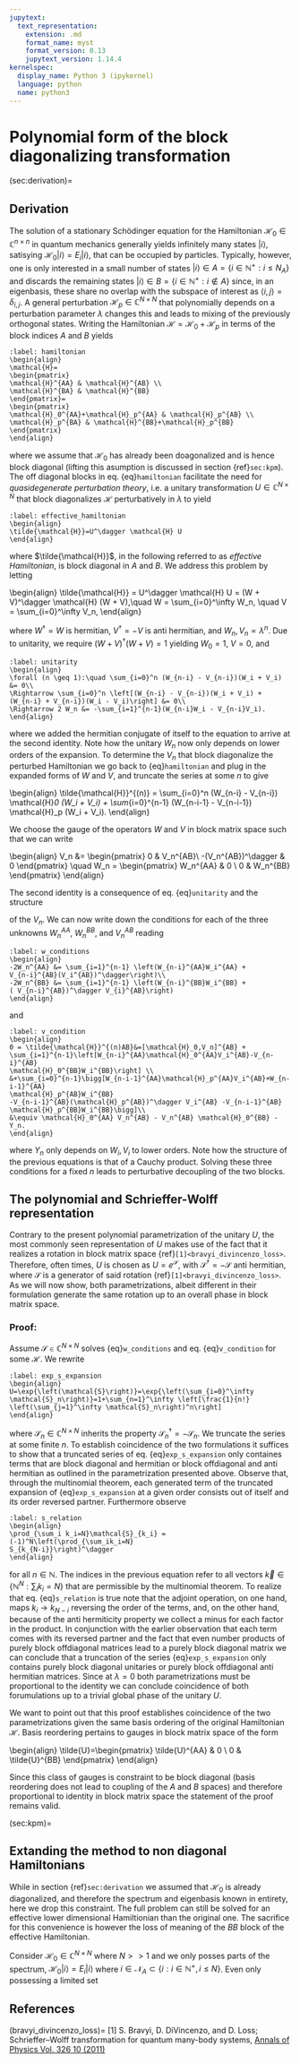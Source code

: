 ```yaml
---
jupytext:
  text_representation:
    extension: .md
    format_name: myst
    format_version: 0.13
    jupytext_version: 1.14.4
kernelspec:
  display_name: Python 3 (ipykernel)
  language: python
  name: python3
---
```


# Polynomial form of the block diagonalizing transformation

(sec:derivation)=
## Derivation

The solution of a stationary Schödinger equation for the Hamiltonian
$\mathcal{H}_0\in \mathbb{C}^{n \times n}$ in quantum mechanics generally
yields infinitely many states $|i\rangle$, satisying
$\mathcal{H}_0|i \rangle=E_i |i \rangle$, that can be occupied by particles.
Typically, however, one is only interested in a small number of states
$|i\rangle \in A=\{i\in\mathbb{N}^+: i\leq N_A\}$ and discards the remaining
states $|i\rangle\in B=\{i\in\mathbb{N}^+:i\notin A\}$ since, in an eigenbasis,
these share no overlap with the subspace of interest as
$\langle i, j\rangle=\delta_{i,j}$.
A general perturbation $\mathcal{H}_p\in \mathbb{C}^{N\times N}$ that
polynomially depends on a perturbation parameter $\lambda$ changes this and
leads to mixing of the previously orthogonal states.
Writing the Hamiltonian $\mathcal{H}=\mathcal{H}_0+\mathcal{H}_p$ in terms of
the block indices $A$ and $B$ yields

```{math}
:label: hamiltonian
\begin{align}
\mathcal{H}=
\begin{pmatrix}
\mathcal{H}^{AA} & \mathcal{H}^{AB} \\
\mathcal{H}^{BA} & \mathcal{H}^{BB}
\end{pmatrix}=
\begin{pmatrix}
\mathcal{H}_0^{AA}+\mathcal{H}_p^{AA} & \mathcal{H}_p^{AB} \\
\mathcal{H}_p^{BA} & \mathcal{H}^{BB}+\mathcal{H}_p^{BB}
\end{pmatrix}
\end{align}
```

where we assume that $\mathcal{H}_0$ has already been doagonalized and is hence
block diagonal (lifting this asumption is discussed in section {ref}`sec:kpm`).
The off diagonal blocks in eq. {eq}`hamiltonian` facilitate the need for
_quasidegenerate perturbation theory_, i.e. a unitary transformation
$U\in \mathbb{C}^{N\times N}$ that block diagonalizes $\mathcal{H}$
perturbatively in $\lambda$ to yield

```{math}
:label: effective_hamiltonian
\begin{align}
\tilde{\mathcal{H}}=U^\dagger \mathcal{H} U
\end{align}
```

where $\tilde{\mathcal{H}}$, in the following referred to as
_effective Hamiltonian_, is block diagonal in $A$ and $B$.
We address this problem by letting

\begin{align}
\tilde{\mathcal{H}} = U^\dagger \mathcal{H} U = (W + V)^\dagger \mathcal{H}
(W + V),\quad W = \sum_{i=0}^\infty W_n, \quad V = \sum_{i=0}^\infty V_n,
\end{align}

where $W^\dagger=W$ is hermitian, $V^\dagger=-V$ is anti hermitian, and
$W_n,V_n\propto \lambda^n$. Due to unitarity, we require
$(W+V)^\dagger (W+V)=1$ yielding $W_0=1$, $V=0$, and

```{math}
:label: unitarity
\begin{align}
\forall (n \geq 1):\quad \sum_{i=0}^n (W_{n-i} - V_{n-i})(W_i + V_i) &= 0\\
\Rightarrow \sum_{i=0}^n \left[(W_{n-i} - V_{n-i})(W_i + V_i) +
(W_{n-i} + V_{n-i})(W_i - V_i)\right] &= 0\\
\Rightarrow 2 W_n &= -\sum_{i=1}^{n-1}(W_{n-i}W_i - V_{n-i}V_i).
\end{align}
```

where we added the hermitian conjugate of itself to the equation to arrive at
the second identity.
Note how the unitary $W_n$ now only depends on lower orders of the expansion.
To determine the $V_n$ that block diagonalize the perturbed Hamiltonian we go
back to {eq}`hamiltonian` and plug in the expanded forms of $W$ and $V$, and
truncate the series at some $n$ to give

\begin{align}
\tilde{\mathcal{H}}^{(n)} = \sum_{i=0}^n (W_{n-i} - V_{n-i})
\mathcal{H}_0 (W_i + V_i) + \sum_{i=0}^{n-1} (W_{n-i-1} - V_{n-i-1})
\mathcal{H}_p (W_i + V_i).
\end{align}

We choose the gauge of the operators $W$ and $V$ in block matrix space such
that we can write

\begin{align}
V_n &= \begin{pmatrix}
0 & V_n^{AB}\\
-(V_n^{AB})^\dagger & 0
\end{pmatrix}
\quad
W_n = \begin{pmatrix}
W_n^{AA} & 0 \\
0 & W_n^{BB}
\end{pmatrix}
\end{align}

The second identity is a consequence of eq. {eq}`unitarity` and the structure

of the $V_n$. We can now write down the conditions for each of the three
unknowns $W_n^{AA}$, $W_n^{BB}$, and $V_n^{AB}$ reading

```{math}
:label: w_conditions
\begin{align}
-2W_n^{AA} &= \sum_{i=1}^{n-1} \left(W_{n-i}^{AA}W_i^{AA} +
V_{n-i}^{AB}(V_i^{AB})^\dagger\right)\\
-2W_n^{BB} &= \sum_{i=1}^{n-1} \left(W_{n-i}^{BB}W_i^{BB} +
( V_{n-i}^{AB})^\dagger V_{i}^{AB}\right)
\end{align}
```

and

```{math}
:label: v_condition
\begin{align}
0 = \tilde{\mathcal{H}}^{(n)AB}&=[\mathcal{H}_0,V_n]^{AB} +
\sum_{i=1}^{n-1}\left[W_{n-i}^{AA}\mathcal{H}_0^{AA}V_i^{AB}-V_{n-i}^{AB}
\mathcal{H}_0^{BB}W_i^{BB}\right] \\
&+\sum_{i=0}^{n-1}\bigg[W_{n-i-1}^{AA}\mathcal{H}_p^{AA}V_i^{AB}+W_{n-i-1}^{AA}
\mathcal{H}_p^{AB}W_i^{BB}
-V_{n-i-1}^{AB}(\mathcal{H}_p^{AB})^\dagger V_i^{AB} -V_{n-i-1}^{AB}
\mathcal{H}_p^{BB}W_i^{BB}\bigg]\\
&\equiv \mathcal{H}_0^{AA} V_n^{AB} - V_n^{AB} \mathcal{H}_0^{BB} - Y_n.
\end{align}
```

where $Y_n$ only depends on $W_i, V_i$ to lower orders.
Note how the structure of the previous equations is that of a Cauchy product.
Solving these three conditions for a fixed $n$ leads to perturbative decoupling
of the two blocks.

## The polynomial and Schrieffer-Wolff representation

Contrary to the present polynomial parametrization of the unitary $U$,
the most commonly seen representation of $U$ makes use of the fact that it
realizes  a rotation in block matrix space {ref}`[1]<bravyi_divincenzo_loss>`.
Therefore, often times, $U$ is chosen as
$U=e^\mathcal{S}$, with $\mathcal{S}^\dagger=-\mathcal{S}$ anti hermitian,
where $\mathcal{S}$ is a generator of said rotation
{ref}`[1]<bravyi_divincenzo_loss>`. As we will now show, both parametrizations,
albeit different in their formulation generate the same rotation up to an
overall phase in block matrix space.

### Proof:

Assume $\mathcal{S}\in\mathbb{C}^{N\times N}$ solves {eq}`w_conditions` and
eq. {eq}`v_condition` for some $\mathcal{H}$. We rewrite

```{math}
:label: exp_s_expansion
\begin{align}
U=\exp{\left(\mathcal{S}\right)}=\exp{\left(\sum_{i=0}^\infty
\mathcal{S}_n\right)}=1+\sum_{n=1}^\infty \left[\frac{1}{n!}
\left(\sum_{j=1}^\infty \mathcal{S}_n\right)^n\right]
\end{align}
```

where $\mathcal{S}_n\in\mathbb{C}^{N\times N}$ inherits the property
$\mathcal{S}_n^\dagger=-\mathcal{S}_n$. We truncate the series at some finite
$n$.
To establish coincidence of the two formulations it suffices to show that a
truncated series of eq. {eq}`exp_s_expansion` only containes terms that are
block diagonal and hermitian or block offdiagonal and anti hermitian as
outlined in the parametrization presented above.
Observe that, through the multinomial theorem, each generated term of the
truncated expansion of {eq}`exp_s_expansion` at a given order consists out of
itself and its order reversed partner.
Furthermore observe

```{math}
:label: s_relation
\begin{align}
\prod_{\sum_i k_i=N}\mathcal{S}_{k_i} = (-1)^N\left(\prod_{\sum_ik_i=N}
S_{k_{N-i}}\right)^\dagger
\end{align}
```

for all $n\in\mathbb{N}$. The indices in the previous equation refer to all
vectors $\vec{k}\in\{\mathbb{N}^N:\sum_ik_i=N\}$ that are permissible by the
multinomial theorem. To realize that eq. {eq}`s_relation` is true note that the
adjoint operation, on one hand, maps $k_i\rightarrow k_{N-i}$ reversing the
order of the terms, and, on the other hand, because of the anti hermiticity
property we collect a minus for each factor in the product. In conjunction with
the earlier observation that each term comes with its reversed partner and the
fact that even number products of purely block offdiagonal matrices lead to a
purely block diagonal matrix we can conclude that a truncation of the series
{eq}`exp_s_expansion` only contains purely block diagonal unitaries or purely
block offdiagonal anti hermitian matrices. Since at $\lambda=0$ both
parametrizations must be proportional to the identity we can conclude
coincidence of both forumulations up to a trivial global phase of the unitary
$U$.

We want to point out that this proof establishes coincidence of the two
parametrizations given the same basis ordering of the original Hamiltonian
$\mathcal{H}$. Basis reordering pertains to gauges in block matrix space of the
form

\begin{align}
\tilde{U}=\begin{pmatrix}
\tilde{U}^{AA} & 0 \\
0 & \tilde{U}^{BB}
\end{pmatrix}
\end{align}

Since this class of gauges is constraint to be block diagonal (basis reordering
does not lead to coupling of the $A$ and $B$ spaces) and therefore proportional
to identity in block matrix space the statement of the proof remains valid.

(sec:kpm)=
## Extanding the method to non diagonal Hamiltonians

While in section {ref}`sec:derivation` we assumed that $\mathcal{H}_0$ is
already diagonalized, and therefore the spectrum and eigenbasis known in
entirety, here we drop this constraint. The full problem can still be solved
for an effective lower dimensional Hamiltionian than the original one.
The sacrifice for this convenience is however the loss of meaning of the $BB$
block of the effective Hamiltonian.

Consider $\mathcal{H}_0\in\mathbb{C}^{N \times N}$ where $N>>1$ and we only
posses parts of the spectrum, $\mathcal{H}_0|i\rangle=E_i|i\rangle$ where
$i\in\mathcal{N}_A\subset\{i:i\in \mathbb{N}^+, i\leq N\}$.
Even only possessing a limited set

## References
(bravyi_divincenzo_loss)=
[1] S. Bravyi, D. DiVincenzo, and D. Loss; Schrieffer–Wolff transformation for
quantum many-body systems,
[Annals of Physics Vol. 326 10 (2011)](https://doi.org/10.1016/j.aop.2011.06.004)
